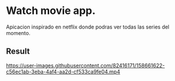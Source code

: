 # Watch movie app.

Apicacion inspirado en netflix donde podras ver todas las series del momento.

## Result

https://user-images.githubusercontent.com/82416171/158661622-c56ec1ab-3eba-4af4-aa2d-cf533ca9fe04.mp4

